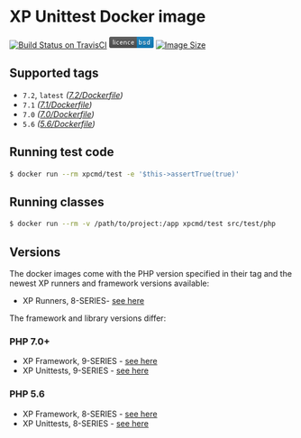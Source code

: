 XP Unittest Docker image
========================

[![Build Status on TravisCI](https://secure.travis-ci.org/xp-runners/xpcmd-test.svg)](http://travis-ci.org/xp-runners/xpcmd-test)
[![BSD License](https://raw.githubusercontent.com/xp-framework/web/master/static/licence-bsd.png)](https://github.com/xp-runners/reference/blob/master/LICENSE.md)
[![Image Size](https://imagelayers.io/badge/xpcmd/test:latest.svg)](https://imagelayers.io/?images=xpcmd/test:latest)

## Supported tags

* `7.2`, `latest` *([7.2/Dockerfile](https://github.com/xp-runners/xpcmd-test/blob/master/7.2/Dockerfile))*
* `7.1` *([7.1/Dockerfile](https://github.com/xp-runners/xpcmd-test/blob/master/7.1/Dockerfile))*
* `7.0` *([7.0/Dockerfile](https://github.com/xp-runners/xpcmd-test/blob/master/7.0/Dockerfile))*
* `5.6` *([5.6/Dockerfile](https://github.com/xp-runners/xpcmd-test/blob/master/5.6/Dockerfile))*

## Running test code

```sh
$ docker run --rm xpcmd/test -e '$this->assertTrue(true)'
```

## Running classes

```sh
$ docker run --rm -v /path/to/project:/app xpcmd/test src/test/php
```

## Versions

The docker images come with the PHP version specified in their tag and the newest XP runners and framework versions available:

* XP Runners, 8-SERIES- [see here](https://github.com/xp-runners/reference/releases)

The framework and library versions differ:

### PHP 7.0+

* XP Framework, 9-SERIES - [see here](https://github.com/xp-framework/core/releases)
* XP Unittests, 9-SERIES - [see here](https://github.com/xp-framework/unittest/releases)

### PHP 5.6

* XP Framework, 8-SERIES - [see here](https://github.com/xp-framework/core/releases)
* XP Unittests, 8-SERIES - [see here](https://github.com/xp-framework/unittest/releases)

